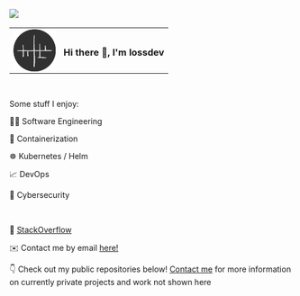 ![](https://komarev.com/ghpvc/?username=lossdev&color=blueviolet)
<div>
  <table>
    <tr>
      <td vlign="center">
        <img src="logo-circle-dark.png" alt="logo" width="75" align="left"/>
      </td>
      <td vlign="center">
        <h3 align="left">Hi there 👋, I'm lossdev</h3>
      </td>
    </tr>
  </table>
</div>
<div>
  <br>
<div>
<div> 
  <p>Some stuff I enjoy:</p>
  <p>👨‍💻 Software Engineering</p>
  <p>🐳 Containerization</p>
  <p>☸️ Kubernetes / Helm</p>
  <p>📈 DevOps</p>
  <p>🔐 Cybersecurity</p>
  <br>
  <p>📖 <a href="https://stackoverflow.com/users/story/13758700">StackOverflow</a>
  <p>✉️ Contact me by email <a href="mailto:bmwilson.dev@gmail.com">here!</a></p>
  <p>👇 Check out my public repositories below! <a href="mailto:bmwilson.dev@gmail.com">Contact me</a> for more information on currently private projects and work not shown here</p>
</div>

<!--
**lossdev/lossdev** is a ✨ _special_ ✨ repository because its `README.md` (this file) appears on your GitHub profile.

Here are some ideas to get you started:

- 🔭 I’m currently working on ...
- 🌱 I’m currently learning ...
- 👯 I’m looking to collaborate on ...
- 🤔 I’m looking for help with ...
- 💬 Ask me about ...
- 📫 How to reach me: ...
- 😄 Pronouns: ...
- ⚡ Fun fact: ...
-->

